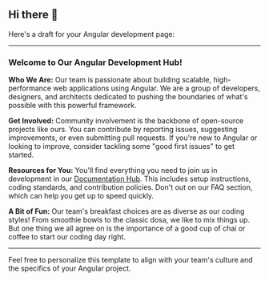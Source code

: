 ## Hi there 👋

Here's a draft for your Angular development page:

---

### Welcome to Our Angular Development Hub!

**Who We Are:**
Our team is passionate about building scalable, high-performance web applications using Angular. We are a group of developers, designers, and architects dedicated to pushing the boundaries of what's possible with this powerful framework.

**Get Involved:**
Community involvement is the backbone of open-source projects like ours. You can contribute by reporting issues, suggesting improvements, or even submitting pull requests. If you're new to Angular or looking to improve, consider tackling some "good first issues" to get started.

**Resources for You:**
You'll find everything you need to join us in development in our [Documentation Hub](https://bio.link/angulardev). This includes setup instructions, coding standards, and contribution policies. Don't  out on our FAQ section, which can help you get up to speed quickly.

**A Bit of Fun:**
Our team's breakfast choices are as diverse as our coding styles! From smoothie bowls to the classic dosa, we like to mix things up. But one thing we all agree on is the importance of a good cup of chai or coffee to start our coding day right.

---

Feel free to personalize this template to align with your team's culture and the specifics of your Angular project.</md-block>

<!--

**Here are some ideas to get you started:**

🙋‍♀️ A short introduction - what is your organization all about?
🌈 Contribution guidelines - how can the community get involved?
👩‍💻 Useful resources - where can the community find your docs? Is there anything else the community should know?
🍿 Fun facts - what does your team eat for breakfast?
🧙 Remember, you can do mighty things with the power of [Markdown](https://docs.github.com/github/writing-on-github/getting-started-with-writing-and-formatting-on-github/basic-writing-and-formatting-syntax)
-->
